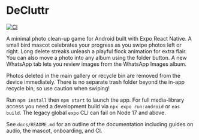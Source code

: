 # DeCluttr
[![CI](https://github.com/varunswarup0/DeCluttr/actions/workflows/test.yml/badge.svg)](https://github.com/varunswarup0/DeCluttr/actions/workflows/test.yml)

A minimal photo clean-up game for Android built with Expo React Native. A small bird mascot celebrates your progress as you swipe photos left or right. Long delete streaks unleash a playful flock animation for extra flair.
You can also move a photo into any album using the folder button.
A new WhatsApp tab lets you review images from the WhatsApp Images album.

Photos deleted in the main gallery or recycle bin are removed from the device
immediately. There is no separate trash folder beyond the in-app recycle bin,
so use caution when swiping!

Run `npm install` then `npm start` to launch the app. For full media-library access you need a development build via `npx expo run:android` or `eas build`. The legacy global `expo` CLI can fail on Node 17 and above.

See `docs/README.md` for an outline of the documentation including guides on audio, the mascot, onboarding, and CI.
